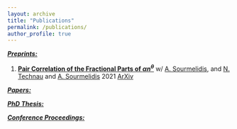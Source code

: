 ```yaml
---
layout: archive
title: "Publications"
permalink: /publications/
author_profile: true
---
```


***<u>Preprints:</u>***

1. [<b>Pair Correlation of the Fractional Parts of $\alpha n^\theta$</b>](files/theta.pdf) w/ [A. Sourmelidis](), and [N. Technau](https://sites.google.com/view/niclas-technaus-website) and [A. Sourmelidis](https://www.math.tugraz.at/~sourmelidis/) 2021 [ArXiv](https://arxiv.org/abs/2106.09800)

***<u>Papers:</u>***

***<u>PhD Thesis:</u>***

***<u>Conference Proceedings:</u>***
